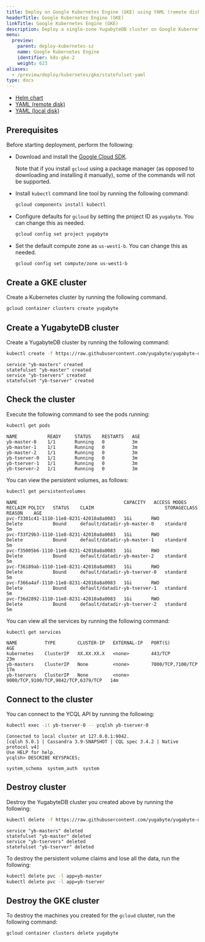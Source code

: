 ```yaml
---
title: Deploy on Google Kubernetes Engine (GKE) using YAML (remote disk)
headerTitle: Google Kubernetes Engine (GKE)
linkTitle: Google Kubernetes Engine (GKE)
description: Deploy a single-zone YugabyteDB cluster on Google Kubernetes Engine (GKE) using YAML (remote disk).
menu:
  preview:
    parent: deploy-kubernetes-sz
    name: Google Kubernetes Engine
    identifier: k8s-gke-2
    weight: 623
aliases:
  - /preview/deploy/kubernetes/gke/statefulset-yaml
type: docs
---
```


<ul class="nav nav-tabs-alt nav-tabs-yb">
  <li >
    <a href="../helm-chart/" class="nav-link">
      <i class="fas fa-cubes" aria-hidden="true"></i>
      Helm chart
    </a>
  </li>
  <li >
    <a href="../statefulset-yaml/" class="nav-link active">
      <i class="fas fa-cubes" aria-hidden="true"></i>
      YAML (remote disk)
    </a>
  </li>
  <li >
    <a href="../statefulset-yaml-local-ssd/" class="nav-link">
      <i class="fas fa-cubes" aria-hidden="true"></i>
      YAML (local disk)
    </a>
  </li>
</ul>


## Prerequisites

Before starting deployment, perform the following:

- Download and install the [Google Cloud SDK](https://cloud.google.com/sdk/downloads/).

  Note that if you install `gcloud` using a package manager (as opposed to downloading and installing it manually), some of the commands will not be supported.

- Install `kubectl` command line tool by running the following command:

  ```sh
  gcloud components install kubectl
  ```

- Configure defaults for `gcloud` by setting the project ID as `yugabyte`. You can change this as needed.

  ```sh
  gcloud config set project yugabyte
  ```

- Set the default compute zone as `us-west1-b`. You can change this as needed.

  ```sh
  gcloud config set compute/zone us-west1-b
  ```

## Create a GKE cluster

Create a Kubernetes cluster by running the following command.

```sh
gcloud container clusters create yugabyte
```

## Create a YugabyteDB cluster

Create a YugabyteDB cluster by running the following command:

```sh
kubectl create -f https://raw.githubusercontent.com/yugabyte/yugabyte-db/master/cloud/kubernetes/yugabyte-statefulset.yaml
```

```output
service "yb-masters" created
statefulset "yb-master" created
service "yb-tservers" created
statefulset "yb-tserver" created
```

## Check the cluster

Execute the following command to see the pods running:

```sh
kubectl get pods
```

```output
NAME           READY     STATUS    RESTARTS   AGE
yb-master-0    1/1       Running   0          3m
yb-master-1    1/1       Running   0          3m
yb-master-2    1/1       Running   0          3m
yb-tserver-0   1/1       Running   0          3m
yb-tserver-1   1/1       Running   0          3m
yb-tserver-2   1/1       Running   0          3m
```

You can view the persistent volumes, as follows:

```sh
kubectl get persistentvolumes
```

```output
NAME                                       CAPACITY   ACCESS MODES   RECLAIM POLICY   STATUS    CLAIM                          STORAGECLASS   REASON    AGE
pvc-f3301c41-1110-11e8-8231-42010a8a0083   1Gi       RWO            Delete           Bound     default/datadir-yb-master-0    standard                 5m
pvc-f33f29b3-1110-11e8-8231-42010a8a0083   1Gi       RWO            Delete           Bound     default/datadir-yb-master-1    standard                 5m
pvc-f35005b6-1110-11e8-8231-42010a8a0083   1Gi       RWO            Delete           Bound     default/datadir-yb-master-2    standard                 5m
pvc-f36189ab-1110-11e8-8231-42010a8a0083   1Gi       RWO            Delete           Bound     default/datadir-yb-tserver-0   standard                 5m
pvc-f366a4af-1110-11e8-8231-42010a8a0083   1Gi       RWO            Delete           Bound     default/datadir-yb-tserver-1   standard                 5m
pvc-f36d2892-1110-11e8-8231-42010a8a0083   1Gi       RWO            Delete           Bound     default/datadir-yb-tserver-2   standard                 5m
```

You can view all the services by running the following command:

```sh
kubectl get services
```

```output
NAME          TYPE        CLUSTER-IP   EXTERNAL-IP   PORT(S)                               AGE
kubernetes    ClusterIP   XX.XX.XX.X   <none>        443/TCP                               23m
yb-masters    ClusterIP   None         <none>        7000/TCP,7100/TCP                     17m
yb-tservers   ClusterIP   None         <none>        9000/TCP,9100/TCP,9042/TCP,6379/TCP   14m
```

## Connect to the cluster

You can connect to the YCQL API by running the following:

```sh
kubectl exec -it yb-tserver-0 -- ycqlsh yb-tserver-0
```

```output
Connected to local cluster at 127.0.0.1:9042.
[cqlsh 5.0.1 | Cassandra 3.9-SNAPSHOT | CQL spec 3.4.2 | Native protocol v4]
Use HELP for help.
ycqlsh> DESCRIBE KEYSPACES;

system_schema  system_auth  system
```

## Destroy cluster

Destroy the YugabyteDB cluster you created above by running the following:

```sh
kubectl delete -f https://raw.githubusercontent.com/yugabyte/yugabyte-db/master/cloud/kubernetes/yugabyte-statefulset.yaml
```

```output
service "yb-masters" deleted
statefulset "yb-master" deleted
service "yb-tservers" deleted
statefulset "yb-tserver" deleted
```

To destroy the persistent volume claims and lose all the data, run the following:

```sh
kubectl delete pvc -l app=yb-master
kubectl delete pvc -l app=yb-tserver
```

## Destroy the GKE cluster

To destroy the machines you created for the `gcloud` cluster, run the following command:

```sh
gcloud container clusters delete yugabyte
```
